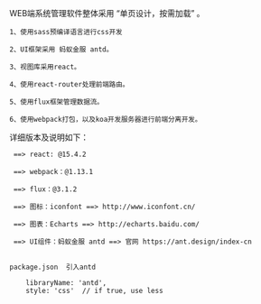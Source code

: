 
WEB端系统管理软件整体采用 “单页设计，按需加载” 。

    1、使用sass预编译语言进行css开发

    2、UI框架采用 蚂蚁金服 antd。

    3、视图库采用react。

    4、使用react-router处理前端路由。

    5、使用flux框架管理数据流。

    6、使用webpack打包，以及koa开发服务器进行前端分离开发。

详细版本及说明如下：

     ==> react: @15.4.2

     ==> webpack：@1.13.1

     ==> flux：@3.1.2

     ==> 图标：iconfont ==> http://www.iconfont.cn/

     ==> 图表：Echarts ==> http://echarts.baidu.com/

     ==> UI组件：蚂蚁金服 antd ==> 官网 https://ant.design/index-cn
     
     
    package.json  引入antd 
    
        libraryName: 'antd',
        style: 'css'  // if true, use less
     
     
